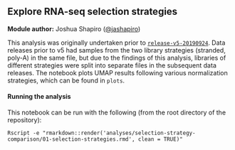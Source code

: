 ## Explore RNA-seq selection strategies

**Module author:** Joshua Shapiro ([@jashapiro](https://github.com/jashapiro))

This analysis was originally undertaken prior to [`release-v5-20190924`](https://github.com/AlexsLemonade/OpenPBTA-analysis/blob/master/doc/release-notes.md#release-v5-20190924). 
Data releases prior to v5 had samples from the two library strategies (stranded, poly-A) in the same file, but due to the findings of this analysis, libraries of different strategies were split into separate files in the subsequent data releases. 
The notebook plots UMAP results following various normalization strategies, which can be found in `plots`.

#### Running the analysis

This notebook can be run with the following (from the root directory of the repository):

```
Rscript -e "rmarkdown::render('analyses/selection-strategy-comparison/01-selection-strategies.rmd', clean = TRUE)"
```

